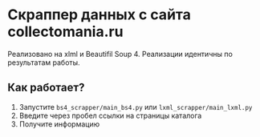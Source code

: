 # Скраппер данных с сайта collectomania.ru
Реализовано на xlml и Beautifil Soup 4. Реализации идентичны по результатам работы.
## Как работает?
1. Запустите `bs4_scrapper/main_bs4.py` или `lxml_scrapper/main_lxml.py` 
2. Введите через пробел ссылки на страницы каталога
3. Получите информацию